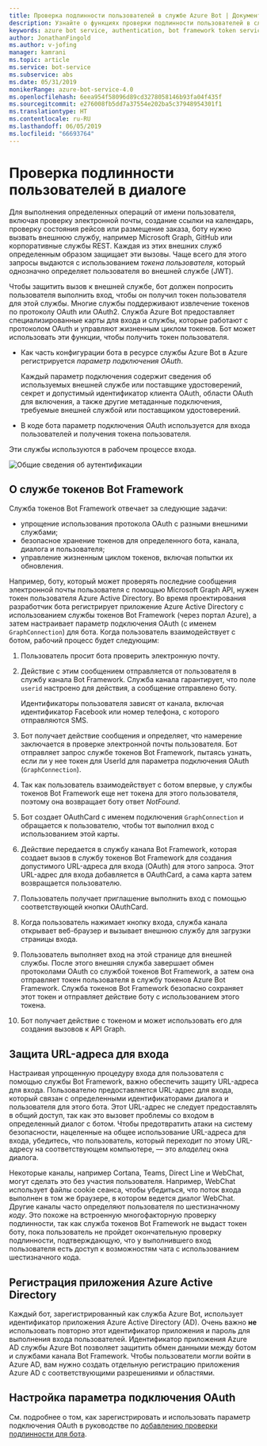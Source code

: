 ```yaml
---
title: Проверка подлинности пользователей в службе Azure Bot | Документация Майкрософт
description: Узнайте о функциях проверки подлинности пользователей в службе Azure Bot.
keywords: azure bot service, authentication, bot framework token service
author: JonathanFingold
ms.author: v-jofing
manager: kamrani
ms.topic: article
ms.service: bot-service
ms.subservice: abs
ms.date: 05/31/2019
monikerRange: azure-bot-service-4.0
ms.openlocfilehash: 6eea954f58096d89cd3278058146b93fa04f435f
ms.sourcegitcommit: e276008fb5dd7a37554e202ba5c37948954301f1
ms.translationtype: HT
ms.contentlocale: ru-RU
ms.lasthandoff: 06/05/2019
ms.locfileid: "66693764"
---
```

# <a name="user-authentication-within-a-conversation"></a>Проверка подлинности пользователей в диалоге

Для выполнения определенных операций от имени пользователя, включая проверку электронной почты, создание ссылки на календарь, проверку состояния рейсов или размещение заказа, боту нужно вызвать внешнюю службу, например Microsoft Graph, GitHub или корпоративные службы REST.
Каждая из этих внешних служб определенным образом защищает эти вызовы. Чаще всего для этого запросы выдаются с использованием _токена пользователя_, который однозначно определяет пользователя во внешней службе (JWT).

Чтобы защитить вызов к внешней службе, бот должен попросить пользователя выполнить вход, чтобы он получил токен пользователя для этой службы.
Многие службы поддерживают извлечение токенов по протоколу OAuth или OAuth2.
Служба Azure Bot предоставляет специализированные карты для входа и службы, которые работают с протоколом OAuth и управляют жизненным циклом токенов. Бот может использовать эти функции, чтобы получить токен пользователя.

- Как часть конфигурации бота в ресурсе службы Azure Bot в Azure регистрируется _параметр подключения OAuth_.

    Каждый параметр подключения содержит сведения об используемых внешней службе или поставщике удостоверений, секрет и допустимый идентификатор клиента OAuth, области OAuth для включения, а также другие метаданные подключения, требуемые внешней службой или поставщиком удостоверений.

- В коде бота параметр подключения OAuth используется для входа пользователей и получения токена пользователя.

Эти службы используются в рабочем процессе входа.

![Общие сведения об аутентификации](./media/bot-builder-concept-authentication.png)

## <a name="about-the-bot-framework-token-service"></a>О службе токенов Bot Framework

Служба токенов Bot Framework отвечает за следующие задачи:

- упрощение использования протокола OAuth с разными внешними службами;
- безопасное хранение токенов для определенного бота, канала, диалога и пользователя;
- управление жизненным циклом токенов, включая попытки их обновления.

Например, боту, который может проверять последние сообщения электронной почты пользователя с помощью Microsoft Graph API, нужен токен пользователя Azure Active Directory. Во время проектирования разработчик бота регистрирует приложение Azure Active Directory с использованием службы токенов Bot Framework (через портал Azure), а затем настраивает параметр подключения OAuth (с именем `GraphConnection`) для бота. Когда пользователь взаимодействует с ботом, рабочий процесс будет следующим:

1. Пользователь просит бота проверить электронную почту.
1. Действие с этим сообщением отправляется от пользователя в службу канала Bot Framework. Служба канала гарантирует, что поле `userid` настроено для действия, а сообщение отправлено боту.

    Идентификаторы пользователя зависят от канала, включая идентификатор Facebook или номер телефона, с которого отправляются SMS.

1. Бот получает действие сообщения и определяет, что намерение заключается в проверке электронной почты пользователя. Бот отправляет запрос службе токенов Bot Framework, пытаясь узнать, если ли у нее токен для UserId для параметра подключения OAuth (`GraphConnection`).
1. Так как пользователь взаимодействует с ботом впервые, у службы токенов Bot Framework еще нет токена для этого пользователя, поэтому она возвращает боту ответ _NotFound_.
1. Бот создает OAuthCard с именем подключения `GraphConnection` и обращается к пользователю, чтобы тот выполнил вход с использованием этой карты.
1. Действие передается в службу канала Bot Framework, которая создает вызов в службу токенов Bot Framework для создания допустимого URL-адреса для входа (OAuth) для этого запроса. Этот URL-адрес для входа добавляется в OAuthCard, а сама карта затем возвращается пользователю.
1. Пользователь получает приглашение выполнить вход с помощью соответствующей кнопки OAuthCard.
1. Когда пользователь нажимает кнопку входа, служба канала открывает веб-браузер и вызывает внешнюю службу для загрузки страницы входа.
1. Пользователь выполняет вход на этой странице для внешней службы. После этого внешняя служба завершает обмен протоколами OAuth со службой токенов Bot Framework, а затем она отправляет токен пользователя в службу токенов Azure Bot Framework. Служба токенов Bot Framework безопасно сохраняет этот токен и отправляет действие боту с использованием этого токена.
1. Бот получает действие с токеном и может использовать его для создания вызовов к API Graph.

## <a name="securing-the-sign-in-url"></a>Защита URL-адреса для входа

Настраивая упрощенную процедуру входа для пользователя с помощью службы Bot Framework, важно обеспечить защиту URL-адреса для входа. Пользователю предоставляется URL-адрес для входа, который связан с определенными идентификаторами диалога и пользователя для этого бота. Этот URL-адрес не следует предоставлять в общий доступ, так как это вызовет проблемы со входом в определенный диалог с ботом. Чтобы предотвратить атаки на систему безопасности, нацеленные на общее использование URL-адреса для входа, убедитесь, что пользователь, который переходит по этому URL-адресу на соответствующем компьютере, — это _владелец_ окна диалога.

Некоторые каналы, например Cortana, Teams, Direct Line и WebChat, могут сделать это без участия пользователя. Например, WebChat использует файлы cookie сеанса, чтобы убедиться, что поток входа выполнен в том же браузере, в котором ведется диалог WebChat. Другие каналы часто определяют пользователя по шестизначному _коду_. Это похоже на встроенную многофакторную проверку подлинности, так как служба токенов Bot Framework не выдаст токен боту, пока пользователь не пройдет окончательную проверку подлинности, подтверждающую, что у выполнившего вход пользователя есть доступ к возможностям чата с использованием шестизначного кода.

## <a name="azure-activity-directory-application-registration"></a>Регистрация приложения Azure Active Directory

Каждый бот, зарегистрированный как служба Azure Bot, использует идентификатор приложения Azure Active Directory (AD). Очень важно **не** использовать повторно этот идентификатор приложения и пароль для выполнения входа пользователей. Идентификатор приложения Azure AD службы Azure Bot позволяет защитить обмен данными между ботом и службами канала Bot Framework. Чтобы пользователи могли войти в Azure AD, вам нужно создать отдельную регистрацию приложения Azure AD с соответствующими разрешениями и областями.

## <a name="configure-an-oauth-connection-setting"></a>Настройка параметра подключения OAuth

См. подробнее о том, как зарегистрировать и использовать параметр подключения OAuth в руководстве по [добавлению проверки подлинности для бота](bot-builder-authentication.md).
